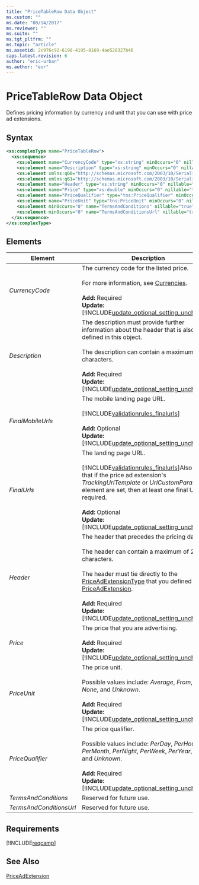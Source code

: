 ```yaml
---
title: "PriceTableRow Data Object"
ms.custom: ""
ms.date: "08/14/2017"
ms.reviewer: ""
ms.suite: ""
ms.tgt_pltfrm: ""
ms.topic: "article"
ms.assetid: 2c976c92-6198-4195-8169-4ae528327b46
caps.latest.revision: 6
author: "eric-urban"
ms.author: "eur"
---
```

# PriceTableRow Data Object
Defines pricing information by currency and unit that you can use with price ad extensions.

## Syntax

```xml
<xs:complexType name="PriceTableRow">
  <xs:sequence>
    <xs:element name="CurrencyCode" type="xs:string" minOccurs="0" nillable="true" />
    <xs:element name="Description" type="xs:string" minOccurs="0" nillable="true" />
    <xs:element xmlns:q60="http://schemas.microsoft.com/2003/10/Serialization/Arrays" minOccurs="0" name="FinalMobileUrls" nillable="true" type="q60:ArrayOfstring"/>
    <xs:element xmlns:q61="http://schemas.microsoft.com/2003/10/Serialization/Arrays" name="FinalUrls" nillable="true" type="q61:ArrayOfstring"/>
    <xs:element name="Header" type="xs:string" minOccurs="0" nillable="true" />
    <xs:element name="Price" type="xs:double" minOccurs="0" nillable="true" />
    <xs:element name="PriceQualifier" type="tns:PriceQualifier" minOccurs="0" nillable="true" />
    <xs:element name="PriceUnit" type="tns:PriceUnit" minOccurs="0" nillable="true" />
    <xs:element minOccurs="0" name="TermsAndConditions" nillable="true" type="xs:string"/>
    <xs:element minOccurs="0" name="TermsAndConditionsUrl" nillable="true" type="xs:string"/>
  </xs:sequence>
</xs:complexType>
```

## <a name="Elements"></a>Elements

|Element|Description|Data Type|
|-----------|---------------|-------------|
|*CurrencyCode*|The currency code for the listed price.<br/><br/>For more information, see [Currencies](~/concepts/currencies.md).<br/><br/>**Add:** Required<br/>**Update:** [!INCLUDE[update_optional_setting_unchanged](../campaign-api/includes/update-optional-setting-unchanged.md)]|*string*|
|*Description*|The description must provide further information about the header that is also defined in this object.<br/><br/>The description can contain a maximum of 25 characters.<br/><br/>**Add:** Required<br/>**Update:** [!INCLUDE[update_optional_setting_unchanged](../campaign-api/includes/update-optional-setting-unchanged.md)]|*string*|
|*FinalMobileUrls*|The mobile landing page URL.<br /><br />[!INCLUDE[validationrules_finalurls](../campaign-api/includes/validationrules-finalurls.md)]<br /><br />**Add:** Optional<br />**Update:** [!INCLUDE[update_optional_setting_unchanged](../campaign-api/includes/update-optional-setting-unchanged.md)]|*string* array|
|*FinalUrls*|The landing page URL.<br /><br />[!INCLUDE[validationrules_finalurls](../campaign-api/includes/validationrules-finalurls.md)]Also note that if the price ad extension's *TrackingUrlTemplate* or *UrlCustomParameters* element are set, then at least one final URL is required.<br /><br />**Add:** Optional<br />**Update:** [!INCLUDE[update_optional_setting_unchanged](../campaign-api/includes/update-optional-setting-unchanged.md)]|*string* array|
|*Header*|The header that precedes the pricing data.<br/><br/>The header can contain a maximum of 25 characters.<br/><br/>The header must tie directly to the [PriceAdExtensionType](../campaign-api/priceadextensiontype-value-set.md) that you defined for the [PriceAdExtension](../campaign-api/priceadextension-data-object.md).<br/><br/>**Add:** Required<br/>**Update:** [!INCLUDE[update_optional_setting_unchanged](../campaign-api/includes/update-optional-setting-unchanged.md)]|*string*|
|*Price*|The price that you are advertising.<br/><br/>**Add:** Required<br/>**Update:** [!INCLUDE[update_optional_setting_unchanged](../campaign-api/includes/update-optional-setting-unchanged.md)]|*double*|
|*PriceUnit*|The price unit.<br/><br/>Possible values include: *Average*, *From*, *UpTo*, *None*, and *Unknown*.<br/><br/>**Add:** Required<br/>**Update:** [!INCLUDE[update_optional_setting_unchanged](../campaign-api/includes/update-optional-setting-unchanged.md)]|[PriceUnit](../campaign-api/priceunit-value-set.md)|
|*PriceQualifier*|The price qualifier.<br/><br/>Possible values include: *PerDay*, *PerHour*, *PerMonth*, *PerNight*, *PerWeek*, *PerYear*, *None*, and *Unknown*. <br/><br/>**Add:** Required<br/>**Update:** [!INCLUDE[update_optional_setting_unchanged](../campaign-api/includes/update-optional-setting-unchanged.md)]|[PriceQualifier](../campaign-api/pricequalifier-value-set.md)|
|*TermsAndConditions*|Reserved for future use.|*string*|
|*TermsAndConditionsUrl*|Reserved for future use.|*string*|


## Requirements
[!INCLUDE[reqcamp](../campaign-api/includes/reqcamp.md)]
## See Also
[PriceAdExtension](../campaign-api/priceadextension-data-object.md)  
